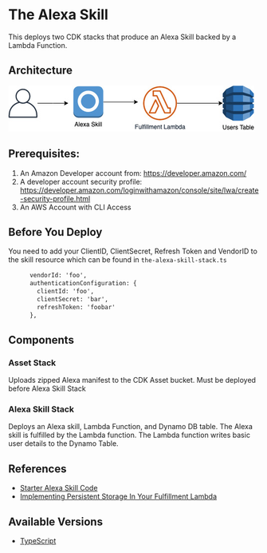 # The Alexa Skill

This deploys two CDK stacks that produce an Alexa Skill backed by a Lambda Function.

## Architecture

![arch](img/arch.png)

## Prerequisites:
1. An Amazon Developer account from: https://developer.amazon.com/
1. A developer account security profile: https://developer.amazon.com/loginwithamazon/console/site/lwa/create-security-profile.html
1. An AWS Account with CLI Access

## Before You Deploy
You need to add your ClientID, ClientSecret, Refresh Token and VendorID to the skill resource which can be found in `the-alexa-skill-stack.ts`
```
      vendorId: 'foo',
      authenticationConfiguration: {
        clientId: 'foo',
        clientSecret: 'bar',
        refreshToken: 'foobar'
      },
```

## Components
### Asset Stack
Uploads zipped Alexa manifest to the CDK Asset bucket. Must be deployed before Alexa Skill Stack
### Alexa Skill Stack
Deploys an Alexa skill, Lambda Function, and Dynamo DB table. The Alexa skill is fulfilled by the Lambda function. The Lambda function writes basic user details to the Dynamo Table.

## References
* [Starter Alexa Skill Code](https://developer.amazon.com/en-US/docs/alexa/alexa-skills-kit-sdk-for-nodejs/develop-your-first-skill.html)
* [Implementing Persistent Storage In Your Fulfillment Lambda](https://developer.amazon.com/en-US/docs/alexa/alexa-skills-kit-sdk-for-nodejs/manage-attributes.html)


## Available Versions

 * [TypeScript](typescript/)